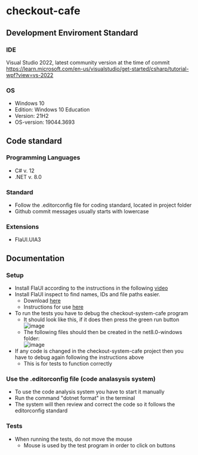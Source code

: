 # checkout-cafe

## Development Enviroment Standard
### IDE
Visual Studio 2022, latest community version at the time of commit
https://learn.microsoft.com/en-us/visualstudio/get-started/csharp/tutorial-wpf?view=vs-2022

### OS
* Windows 10 
* Edition: Windows 10 Education
* Version: 21H2
* OS-version: 19044.3693

## Code standard
### Programming Languages
* C# v. 12
* .NET v. 8.0
  
### Standard
* Follow the .editorconfig file for coding standard, located in project folder
* Github commit messages usually starts with lowercase 

### Extensions
* FlaUI.UIA3

## Documentation
### Setup 
* Install FlaUI according to the instructions in the following [video](https://www.youtube.com/watch?v=86wfAnfgqGg&list=PLacgMXFs7kl_fuSSe6lp6YRaeAp6vqra9&index=7&ab_channel=HYRTutorials)
* Install FlaUI inspect to find names, IDs and file paths easier.
  * Download [here](https://github.com/FlaUI/FlaUInspect/releases/)
  * Instructions for use [here](https://www.youtube.com/watch?v=790e_YlV16A&list=PLacgMXFs7kl_fuSSe6lp6YRaeAp6vqra9&index=9&ab_channel=HYRTutorials)
* To run the tests you have to debug the checkout-system-cafe program
  * It should look like this, if it does then press the green run button <br>
  ![image](https://github.com/NTIG-Uppsala/checkout-system-cafe/assets/142985254/7dcb007e-2bc1-461c-acf5-a50dc0560df1)
  * The following files should then be created in the net8.0-windows folder: <br>
  ![image](https://github.com/NTIG-Uppsala/checkout-system-cafe/assets/142985254/3515fd99-8014-4a83-914c-21d9e554753d)
* If any code is changed in the checkout-system-cafe project then you have to debug again following the instructions above
  * This is for tests to function correctly  
### Use the .editorconfig file (code analasysis system)
* To use the code analysis system you have to start it manually
* Run the command "dotnet format" in the terminal
* The system will then review and correct the code so it follows the editorconfig standard

### Tests
* When running the tests, do not move the mouse
  * Mouse is used by the test program in order to click on buttons


